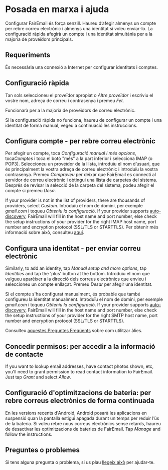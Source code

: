 # Posada en marxa i ajuda

Configurar FairEmail és força senzill. Haureu d’afegir almenys un compte per rebre correu electrònic i almenys una identitat si voleu enviar-lo. La configuració ràpida afegirà un compte i una identitat simultània per a la majoria de proveïdors principals.

## Requeriments

És necessària una connexió a Internet per configurar identitats i comptes.

## Configuració ràpida

Tan sols seleccioneu el proveïdor apropiat o *Altre proveïdor* i escriviu el vostre nom, adreça de correu i contrasenya i premeu *Fet*.

Funcionarà per a la majoria de proveïdors de correu electrònic.

Si la configuració ràpida no funciona, haureu de configurar un compte i una identitat de forma manual, vegeu a continuació les instruccions.

## Configura compte - per rebre correu electrònic

Per afegir un compte, toca *Configuració manual i més opcions*, toca*Comptes* i toca el botó "més" a la part inferior i selecciona IMAP (o POP3). Seleccioneu un proveïdor de la llista, introduïu el nom d’usuari, que és principalment la vostra adreça de correu electrònic i introduïu la vostra contrasenya. Premeu *Comproveu* per deixar que FairEmail es connecti al servidor de correu electrònic i obtingui una llista de carpetes del sistema. Després de revisar la selecció de la carpeta del sistema, podeu afegir el compte si premeu *Desa*.

If your provider is not in the list of providers, there are thousands of providers, select *Custom*. Introduïu el nom de domini, per exemple *gmail.com* i toqueu *Obteniu la configuració*. If your provider supports [auto-discovery](https://tools.ietf.org/html/rfc6186), FairEmail will fill in the host name and port number, else check the setup instructions of your provider for the right IMAP host name, port number and encryption protocol (SSL/TLS or STARTTLS). Per obtenir més informació sobre això, consulteu [aquí](https://github.com/M66B/FairEmail/blob/master/FAQ.md#authorizing-accounts).

## Configura una identitat - per enviar correu electrònic

Similarly, to add an identity, tap *Manual setup and more options*, tap *Identities* and tap the 'plus' button at the bottom. Introduïu el nom que vulgueu aparèixer a la direcció dels correus electrònics que envieu i seleccioneu un compte enllaçat. Premeu *Desar* per afegir una identitat.

Si el compte s'ha configurat manualment, és probable que també configureu la identitat manualment. Introduïu el nom de domini, per exemple *gmail.com* i toqueu *Obteniu la configuració*. If your provider supports [auto-discovery](https://tools.ietf.org/html/rfc6186), FairEmail will fill in the host name and port number, else check the setup instructions of your provider for the right SMTP host name, port number and encryption protocol (SSL/TLS or STARTTLS).

Consulteu [aquestes Preguntes Freqüents](https://github.com/M66B/FairEmail/blob/master/FAQ.md#FAQ9) sobre com utilitzar àlies.

## Concedir permisos: per accedir a la informació de contacte

If you want to lookup email addresses, have contact photos shown, etc, you'll need to grant permission to read contact information to FairEmail. Just tap *Grant* and select *Allow*.

## Configuració d'optimitzacions de bateria: per rebre correus electrònics de forma continuada

En les versions recents d'Android, Android posarà les aplicacions en suspensió quan la pantalla estigui apagada durant un temps per reduir l’ús de la bateria. Si voleu rebre nous correus electrònics sense retards, haureu de desactivar les optimitzacions de bateries de FairEmail. Tap *Manage* and follow the instructions.

## Preguntes o problemes

Si tens alguna pregunta o problema, si us plau [llegeix això](https://github.com/M66B/FairEmail/blob/master/FAQ.md) per ajudar-te.